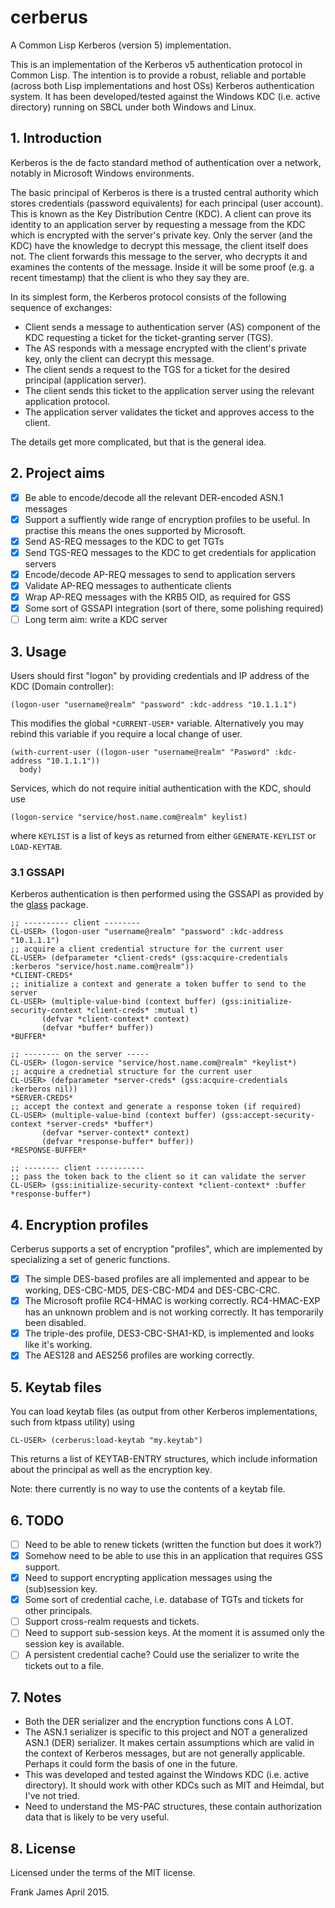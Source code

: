 # cerberus
A Common Lisp Kerberos (version 5) implementation.

This is an implementation of the Kerberos v5 authentication protocol in Common Lisp. The intention is to provide 
a robust, reliable and portable (across both Lisp implementations and host OSs) Kerberos authentication system. 
It has been developed/tested against the Windows KDC (i.e. active directory) running on SBCL under both Windows and Linux.

## 1. Introduction
Kerberos is the de facto standard method of authentication over a network, notably in Microsoft Windows environments.

The basic principal of Kerberos is there is a trusted central authority which stores credentials (password equivalents)
for each principal (user account). This is known as the Key Distribution Centre (KDC). 
A client can prove its identity to an application server by requesting a message from the KDC 
which is encrypted with the server's private key. Only the server (and the KDC) have the knowledge to decrypt this message,
the client itself does not. The client forwards this message to the server, who decrypts it and examines 
the contents of the message. Inside it will be some proof (e.g. a recent timestamp) that the client is who they say they are. 

In its simplest form, the Kerberos protocol consists of the following sequence of exchanges:
* Client sends a message to authentication server (AS) component of the KDC requesting a ticket for the ticket-granting server (TGS).
* The AS responds with a message encrypted with the client's private key, only the client can decrypt this message.
* The client sends a request to the TGS for a ticket for the desired principal (application server).
* The client sends this ticket to the application server using the relevant application protocol.
* The application server validates the ticket and approves access to the client.

The details get more complicated, but that is the general idea.

## 2. Project aims
- [x] Be able to encode/decode all the relevant DER-encoded ASN.1 messages 
- [x] Support a suffiently wide range of encryption profiles to be useful. In practise this means the ones supported by
Microsoft. 
- [x] Send AS-REQ messages to the KDC to get TGTs 
- [x] Send TGS-REQ messages to the KDC to get credentials for application servers
- [x] Encode/decode AP-REQ messages to send to application servers
- [x] Validate AP-REQ messages to authenticate clients
- [x] Wrap AP-REQ messages with the KRB5 OID, as required for GSS
- [x] Some sort of GSSAPI integration (sort of there, some polishing required)
- [ ] Long term aim: write a KDC server

## 3. Usage

Users should first "logon" by providing credentials and IP address of the KDC (Domain controller):
```
(logon-user "username@realm" "password" :kdc-address "10.1.1.1")
```
This modifies the global `*CURRENT-USER*` variable. Alternatively you may rebind this variable 
if you require a local change of user.
```
(with-current-user ((logon-user "username@realm" "Pasword" :kdc-address "10.1.1.1"))
  body)
```

Services, which do not require initial authentication with the KDC, should use 
```
(logon-service "service/host.name.com@realm" keylist)
```
where `KEYLIST` is a list of keys as returned from either `GENERATE-KEYLIST` or `LOAD-KEYTAB`.

### 3.1 GSSAPI
Kerberos authentication is then performed using the GSSAPI as provided by the [glass](https://github.com/fjames86/glass) 
package. 


```
;; ---------- client --------
CL-USER> (logon-user "username@realm" "password" :kdc-address "10.1.1.1")
;; acquire a client credential structure for the current user
CL-USER> (defparameter *client-creds* (gss:acquire-credentials :kerberos "service/host.name.com@realm"))
*CLIENT-CREDS*
;; initialize a context and generate a token buffer to send to the server
CL-USER> (multiple-value-bind (context buffer) (gss:initialize-security-context *client-creds* :mutual t)
	   (defvar *client-context* context)
	   (defvar *buffer* buffer))
*BUFFER*

;; -------- on the server -----
CL-USER> (logon-service "service/host.name.com@realm" *keylist*)
;; acquire a crednetial structure for the current user
CL-USER> (defparameter *server-creds* (gss:acquire-credentials :kerberos nil))
*SERVER-CREDS*
;; accept the context and generate a response token (if required)
CL-USER> (multiple-value-bind (context buffer) (gss:accept-security-context *server-creds* *buffer*)
	   (defvar *server-context* context)
	   (defvar *response-buffer* buffer))
*RESPONSE-BUFFER*

;; -------- client -----------
;; pass the token back to the client so it can validate the server
CL-USER> (gss:initialize-security-context *client-context* :buffer *response-buffer*)
```

## 4. Encryption profiles
Cerberus supports a set of encryption "profiles", which are implemented by specializing a set of generic functions.

- [x] The simple DES-based profiles are all implemented and appear to be working, DES-CBC-MD5, DES-CBC-MD4 and DES-CBC-CRC.
- [x] The Microsoft profile RC4-HMAC is working correctly. RC4-HMAC-EXP has an unknown problem and is not working correctly.
It has temporarily been disabled.
- [x] The triple-des profile, DES3-CBC-SHA1-KD, is implemented and looks like it's working. 
- [x] The AES128 and AES256 profiles are working correctly.

## 5. Keytab files
You can load keytab files (as output from other Kerberos implementations, such from ktpass utility) using 
```
CL-USER> (cerberus:load-keytab "my.keytab")
```
This returns a list of KEYTAB-ENTRY structures, which include information about the principal as well as the 
encryption key. 

Note: there currently is no way to use the contents of a keytab file.

## 6. TODO
- [ ] Need to be able to renew tickets (written the function but does it work?)
- [x] Somehow need to be able to use this in an application that requires GSS support.
- [x] Need to support encrypting application messages using the (sub)session key.
- [x] Some sort of credential cache, i.e. database of TGTs and tickets for other principals.
- [ ] Support cross-realm requests and tickets.
- [ ] Need to support sub-session keys. At the moment it is assumed only the session key is available.
- [ ] A persistent credential cache? Could use the serializer to write the tickets out to a file.

## 7. Notes
* Both the DER serializer and the encryption functions cons A LOT.
* The ASN.1 serializer is specific to this project and NOT a generalized ASN.1 (DER) serializer. It makes certain assumptions which are valid
in the context of Kerberos messages, but are not generally applicable. Perhaps it could form the basis of one in the future.
* This was developed and tested against the Windows KDC (i.e. active directory). It should work with other KDCs such as MIT and Heimdal, 
but I've not tried.
* Need to understand the MS-PAC structures, these contain authorization data that is likely to be very useful. 

## 8. License
Licensed under the terms of the MIT license.

Frank James 
April 2015.

